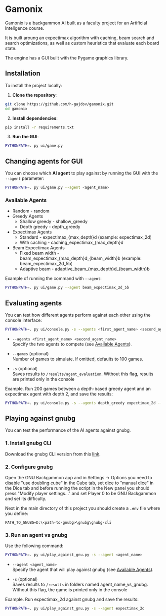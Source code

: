 # Gamonix

Gamonix is a backgammon AI built as a faculty project for an Artificial Inteligence course.

It is built aroung an expectimax algorithm with caching, beam search and search optimizations, as well as custom heuristics that evaluate each board state.

The engine has a GUI built with the Pygame graphics library.

## Installation

To install the project locally:

1. **Clone the repository**:

```bash
git clone https://github.com/h-gajdov/gamonix.git
cd gamonix
```

2. **Install dependencies**:

```bash
pip install -r requirements.txt
```

3. **Run the GUI**:

```bash
PYTHONPATH=. py ui/game.py
```

## Changing agents for GUI

You can choose which **AI agent** to play against by running the GUI with the `--agent` parameter:

```bash
PYTHONPATH=. py ui/game.py --agent <agent_name>
```

### Available Agents

- Random - random
- Greedy Agents
  - Shallow greedy - shallow_greedy
  - Depth greedy - depth_greedy
- Expectimax Agents
  - Standard - expectimax\_{max_depth}d
    (example: expectimax_2d)
  - With caching - caching_expectimax\_{max_depth}d
- Beam Expectimax Agents
  - Fixed beam width - beam_expectimax\_{max_depth}d\_{beam_width}b
    (example: beam_expectimax_2d_5b)
  - Adaptive beam - adaptive_beam\_{max_depth}d\_{beam_width}b

Example of running the command with `--agent`:

```bash
PYTHONPATH=. py ui/game.py --agent beam_expectimax_2d_5b
```

## Evaluating agents

You can test how different agents perform against each other using the console interface:

```bash
PYTHONPATH=. py ui/console.py -s --agents <first_agent_name> <second_agent_name> --games <n>
```

- `--agents <first_agent_name> <second_agent_name>` <br/>
  Specify the two agents to compete (see [Available Agents](#available-agents)).

- `--games` (optional) <br/>
  Number of games to simulate. If omitted, defaults to 100 games.

- `-s` (optional) <br/>
  Saves results to `/results/agent_evaluation`. Without this flag, results are printed only in the console

Example. Run 200 games between a depth-based greedy agent and an expectimax agent with depth 2, and save the results:

```bash
PYTHONPATH=. py ui/console.py -s --agents depth_greedy expectimax_2d --games 10
```

## Playing against gnubg

You can test the performance of the AI agents against gnubg.

### 1. Install gnubg CLI

Download the gnubg CLI version from this [link](https://www.gnu.org/software/gnubg/#downloading).

### 2. Configure gnubg

Open the GNU Backgammon app and in Settings -> Options you need to disable "use doubling cube" in the Cube tab, set dice to "manual dice" in the Dice tab and before running the script in the New panel you should press "Modify player settings..." and set Player 0 to be GNU Backgammon and set its difficulty.

Next in the main directory of this project you should create a `.env` file where you define:

```env
PATH_TO_GNUBG=D:\<path-to-gnubg>\gnubg\gnubg-cli
```

### 3. Run an agent vs gnubg

Use the following command:

```bash
PYTHONPATH=. py ui/play_against_gnu.py -s --agent <agent_name>
```

- `--agent <agent_name>` <br/>
  Specify the agent that will play against gnubg (see [Available Agents](#available-agents)).

- `-s` (optional) <br/>
  Saves results to `/results` in folders named agent_name_vs_gnubg. Without this flag, the game is printed only in the console

Example. Run expectimax_2d against gnubg and save the results:

```bash
PYTHONPATH=. py ui/play_against_gnu.py -s --agent expectimax_2d
```
